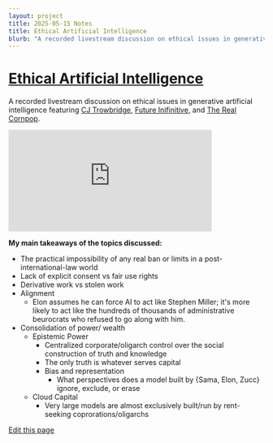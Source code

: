 ```yaml
---
layout: project
title: 2025-05-15 Notes
title: Ethical Artificial Intelligence
blurb: "A recorded livestream discussion on ethical issues in generative artificial intelligence featuring CJ Trowbridge, Future Inifinitive, and The Real Cornpop."
---
```


# [Ethical Artificial Intelligence](https://cjtrowbridge.com/projects/current/2025-05-15-AI-Ethics-Notes/)

A recorded livestream discussion on ethical issues in generative artificial intelligence featuring [CJ Trowbridge](https://www.tiktok.com/@cjtrowbridge/video/7196557889358564651), [Future Inifinitive](https://www.tiktok.com/@lizthedeveloper/video/7501793836335648046), and [The Real Cornpop](https://www.tiktok.com/@therealcornpop/video/7501717015967681823).  

<iframe width="400" height="200" src="https://www.youtube.com/embed/RUmM1ymH9fg?si=hJ9AfiNkYUFTnEm6" title="YouTube video player" frameborder="0" allow="accelerometer; autoplay; clipboard-write; encrypted-media; gyroscope; picture-in-picture; web-share" referrerpolicy="strict-origin-when-cross-origin" allowfullscreen></iframe>

**My main takeaways of the topics discussed:**
- The practical impossibility of any real ban or limits in a post-international-law world
- Lack of explicit consent vs fair use rights
- Derivative work vs stolen work
- Alignment
  - Elon assumes he can force AI to act like Stephen Miller; it's more likely to act like the hundreds of thousands of administrative beurocrats who refused to go along with him.
- Consolidation of power/ wealth
  - Epistemic Power
    - Centralized corporate/oligarch control over the social construction of truth and knowledge
    - The only truth is whatever serves capital
    - Bias and representation
      - What perspectives does a model built by {Sama, Elon, Zucc} ignore, exclude, or erase
  - Cloud Capital
    - Very large models are almost exclusively built/run by rent-seeking coprorations/oligarchs


[Edit this page](https://github.com/cjtrowbridge-com/cjtrowbridge.com/blob/main/projects/current/2025-05-15-AI-Ethics-Notes/index.md)
